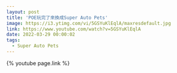 ```yaml
---
layout: post
title: 'POE玩完了來換成Super Auto Pets'
image: https://i3.ytimg.com/vi/5GSYuKlEqlA/maxresdefault.jpg
link: https://www.youtube.com/watch?v=5GSYuKlEqlA
date: 2022-03-29 00:00:02
tags:
  - Super Auto Pets
---
```


{% youtube page.link %}

